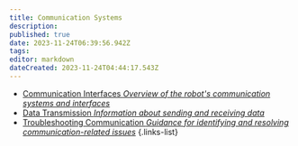 ```yaml
---
title: Communication Systems
description: 
published: true
date: 2023-11-24T06:39:56.942Z
tags: 
editor: markdown
dateCreated: 2023-11-24T04:44:17.543Z
---
```


- [Communication Interfaces *Overview of the robot's communication systems and interfaces*](/reference/character/aelorian/ryuuko/manual/ch9/s1)
- [Data Transmission *Information about sending and receiving data*](/reference/character/aelorian/ryuuko/manual/ch9/s2)
- [Troubleshooting Communication *Guidance for identifying and resolving communication-related issues*](/reference/character/aelorian/ryuuko/manual/ch9/s3)
{.links-list}